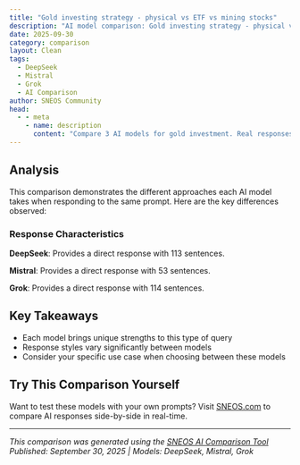 ```yaml
---
title: "Gold investing strategy - physical vs ETF vs mining stocks"
description: "AI model comparison: Gold investing strategy - physical vs ETF vs mining stocks..."
date: 2025-09-30
category: comparison
layout: Clean
tags:
  - DeepSeek
  - Mistral
  - Grok
  - AI Comparison
author: SNEOS Community
head:
  - - meta
    - name: description
      content: "Compare 3 AI models for gold investment. Real responses from DeepSeek, Mistral, Grok with detailed analysis."
---
```


<ChatComparison
  title="Gold investing strategy - physical vs ETF vs mining stocks"
  prompt="Gold investing strategy - physical vs ETF vs mining stocks"
  :responses='{
    "DeepSeek": "Of course. This is a fundamental question for anyone considering gold as part of their investment portfolio. Each method\u2014physical gold, ETFs, and mining stocks\u2014has distinct advantages, risks, and strategic roles.\n\nHere\u2019s a comprehensive breakdown of a gold investing strategy, comparing physical gold, ETFs, and mining stocks.\n\n---\n\n### The Quick Summary: Core Characteristics\n\n| Feature | Physical Gold | Gold ETFs (Bullion) | Gold Mining Stocks |\n| :--- | :--- | :--- | :--- |\n| **What You Own** | Direct ownership of a tangible asset (bars, coins). | Shares of a trust that holds physical gold. | Shares in a company, not gold itself. |\n| **Primary Driver** | Price of gold (spot price). | Price of gold (closely tracks spot price). | Company profitability \u0026 gold price (operational leverage). |\n| **Risk/Reward Profile** | Lower risk, lower potential return. Preserves capital. | Lower risk, lower potential return. Highly efficient. | Higher risk, higher potential return. Volatile. |\n| **Liquidity** | Good, but can be slower and involve premiums/fees. | Excellent (trade like a stock intra-day). | Excellent (trade like a stock intra-day). |\n| **Costs** | Premiums over spot, storage, insurance. | Annual expense ratio (MER). Brokerage commissions. | Brokerage commissions. No direct storage costs. |\n| **Counterparty Risk** | Very Low (you hold it). | Low (depends on the custodian and fund structure). | High (depends on company management, debt, projects). |\n\n---\n\n### Deep Dive into Each Strategy\n\n#### 1. Physical Gold: The Safe Haven\n\nThis is the classic approach: owning gold bars or coins.\n\n*   **Pros:**\n    *   **Tangible Asset \u0026 Ultimate Security:** You have direct, unencumbered ownership. There is no third-party liability. In a true systemic crisis, it\u0027s the only form that is universally accepted.\n    *   **Privacy \u0026 Control:** You are in complete control of your asset. No one else knows you own it (if stored privately).\n    *   **Zero Counterparty Risk:** It\u0027s not someone else\u0027s liability. It doesn\u0027t rely on a functioning banking system or a company\u0027s success.\n    *   **Inflation Hedge:** Historically, it has maintained purchasing power over very long periods.\n\n*   **Cons:**\n    *   **Storage \u0026 Insurance Costs:** Requires a secure safe or a safety deposit box (which has its own risks). Insurance adds to the cost.\n    *   **Liquidity Friction:** Selling requires finding a reputable dealer. You may not get the full spot price and could be subject to bid-ask spreads.\n    *   **Purity \u0026 Authenticity Concerns:** Risk of buying counterfeit products if not from a reputable source.\n    *   **No Yield:** Gold does not pay dividends or interest. It is a capital appreciation-only asset.\n\n**Best For:** The \u0022prepper\u0022 or ultra-conservative investor seeking a final-store-of-value asset for wealth preservation and crisis insurance. It\u0027s the core of a \u0022doomsday\u0022 portfolio.\n\n#### 2. Gold ETFs (Bullion): The Efficient \u0026 Liquid Proxy\n\nThese are funds like the **SPDR Gold Shares (GLD)** or **iShares Gold Trust (IAU)** that each share represents a fractional interest in a trust that holds physical gold bullion in a vault.\n\n*   **Pros:**\n    *   **High Liquidity \u0026 Ease of Trading:** Can be bought and sold instantly in a brokerage account during market hours, just like a stock.\n    *   **Low Transaction Costs:** The bid-ask spread is tight, and you avoid the premiums/dealer markups of physical gold.\n    *   **No Storage Hassle:** The fund handles all storage and insurance costs, which are covered by the fund\u0027s expense ratio.\n    *   **Pure Play on Gold Price:** Tracks the spot price of gold very closely (minus the small fee).\n\n*   **Cons:**\n    *   **Counterparty Risk:** While low, it exists. You rely on the integrity of the fund sponsor, the custodian (e.g., HSBC, JPMorgan), and the auditor.\n    *   **Annual Fees (Expense Ratio):** Erodes returns over time (e.g., GLD is 0.40%, IAU is 0.25%).\n    *   **Not \u0022Physical\u0022 in a Crisis:** You cannot take delivery of the gold. In a digital system failure, your ETF shares could be inaccessible.\n    *   **Tax Treatment (in some jurisdictions):** In the U.S., gold ETFs are typically taxed as \u0022collectibles,\u0022 which can have a higher capital gains rate than long-term stock holdings.\n\n**Best For:** The majority of investors who want a efficient, liquid, and low-cost way to gain exposure to the gold price for portfolio diversification and hedging without the hassles of physical ownership.\n\n#### 3. Gold Mining Stocks: The Leveraged (and Risky) Bet\n\nWhen you buy a mining stock (e.g., Newmont Corporation, Barrick Gold) or a basket of them through an ETF like the **VanEck Gold Miners ETF (GDX)**, you are buying a business.\n\n*   **Pros:**\n    *   **Leverage to Gold Price:** This is the biggest draw. If gold rises, a miner\u0027s profit can rise disproportionately because their costs are largely fixed. A 10% rise in gold can lead to a 20-30%\u002B rise in profits and potentially the stock price.\n    *   **Potential for Dividends:** Profitable miners often pay dividends, providing an income stream that physical gold does not.\n    *   **Growth Potential:** A company can grow by discovering new deposits, improving efficiency, or acquiring other companies.\n    *   **Liquidity:** Easily traded on major stock exchanges.\n\n*   **Cons:**\n    *   **Company-Specific \u0026 Operational Risks:** Management mistakes, labor strikes, political risk in the country of operation, environmental disasters, and mining accidents can all destroy value regardless of the gold price.\n    *   **Volatility:** Mining stocks are significantly more volatile than the price of gold itself. They can fall much harder during downturns.\n    *   **Correlation Breaks:** They don\u0027t always track the gold price. In a market crash, they often fall *with* the stock market, failing as a safe haven in the short term.\n    *   **Dilution \u0026 Debt:** Companies may issue more shares or take on debt to fund projects, which can dilute shareholder value.\n\n**Best For:** Investors with a higher risk tolerance who believe strongly in a rising gold price and want to amplify their returns. It\u0027s a tactical, growth-oriented allocation, not a pure safe-haven play.\n\n---\n\n### Crafting Your Gold Investing Strategy\n\nYour choice depends entirely on your **investment goals, risk tolerance, and time horizon.**\n\n#### 1. The \u0022Capital Preservation / Insurance\u0022 Portfolio\n*   **Allocation:** 5-15% of portfolio.\n*   **Primary Choice:** **Physical Gold**.\n*   **Rationale:** The goal is wealth preservation and protection against systemic risk. The tangible nature and lack of counterparty risk are paramount. An ETF can be a small part of this for liquidity, but the core should be physical metal you hold yourself.\n\n#### 2. The \u0022Diversification \u0026 Inflation Hedge\u0022 Portfolio\n*   **Allocation:** 5-10% of portfolio.\n*   **Primary Choice:** **Gold ETFs (like IAU)**.\n*   **Rationale:** This investor wants the non-correlated benefits of gold to smooth out portfolio returns without the hassle of storage. The low cost and high liquidity of a major ETF make it the perfect tool.\n\n#### 3. The \u0022Tactical Growth / Speculative\u0022 Portfolio\n*   **Allocation:** 5-10% of portfolio (treat as a higher-risk segment).\n*   **Primary Choice:** **Gold Mining Stocks (or GDX)**.\n*   **Rationale:** This investor has a strong bullish conviction on gold and is willing to take on more risk for higher potential returns. They accept the volatility and company-specific risks for the operational leverage.\n\n### A Balanced, \u0022Core-Satellite\u0022 Approach\n\nMany sophisticated investors use a combination:\n\n*   **Core Holding (80% of gold allocation):** A **Gold ETF (IAU)** for its efficiency and pure gold exposure. This is your stable, strategic hedge.\n*   **Satellite Holding (20% of gold allocation):** A **Gold Miners ETF (GDX)** for tactical leverage and growth potential. This is your \u0022kick-er\u0022 for when the gold bull market is strong.\n*   **Physical Base:** A small amount of **physical gold** (coins) outside the financial system for ultimate peace of mind.\n\n### Final Recommendation\n\n*   **For most investors:** Start with a **low-cost Gold ETF like IAU**. It\u0027s the simplest, most efficient way to add gold exposure to a diversified portfolio.\n*   **If you are deeply concerned about financial system risk:** Allocate a portion to **physical gold** in a secure location.\n*   **If you are bullish on gold and can handle volatility:** Add a **mining stock ETF like GDX** to your gold ETF position to potentially enhance returns.\n\n**Disclaimer:** This information is for educational purposes only and does not constitute financial advice. Always conduct your own research and consider consulting with a qualified financial advisor before making any investment decisions.",
    "Mistral": "Investing in gold can be approached through various strategies, each with its own advantages and disadvantages. Here\u2019s a breakdown of the three main methods: physical gold, gold ETFs, and mining stocks.\n\n### Physical Gold\n**Advantages:**\n1. **Tangible Asset:** You physically own the gold, which can provide a sense of security.\n2. **No Counterparty Risk:** Unlike ETFs or mining stocks, there is no risk of the issuer defaulting.\n3. **Hedge Against Inflation:** Gold is often seen as a safe haven during economic uncertainty.\n\n**Disadvantages:**\n1. **Storage and Security:** You need a secure place to store your gold, which can be costly and risky.\n2. **Liquidity:** Selling physical gold can be less convenient and may involve higher transaction costs.\n3. **Premiums and Fees:** There are often premiums over the spot price when buying and selling physical gold.\n\n### Gold ETFs (Exchange-Traded Funds)\n**Advantages:**\n1. **Liquidity:** ETFs are highly liquid and can be easily bought and sold on stock exchanges.\n2. **Convenience:** No need to worry about storage or security.\n3. **Diversification:** Some ETFs hold a variety of gold-related assets, providing diversification.\n\n**Disadvantages:**\n1. **Counterparty Risk:** There is a risk that the ETF issuer could default.\n2. **Management Fees:** ETFs charge management fees, which can eat into your returns.\n3. **Tracking Error:** The ETF may not perfectly track the price of gold due to various factors.\n\n### Mining Stocks\n**Advantages:**\n1. **Leverage:** Mining stocks can offer leveraged exposure to gold prices, as their profits can increase significantly with rising gold prices.\n2. **Dividends:** Some mining companies pay dividends, providing an additional income stream.\n3. **Potential for Growth:** Well-managed mining companies can grow their operations and increase shareholder value.\n\n**Disadvantages:**\n1. **Operational Risks:** Mining companies face operational risks such as labor disputes, regulatory issues, and environmental concerns.\n2. **Volatility:** Mining stocks can be more volatile than gold itself, due to company-specific risks.\n3. **Financial Health:** The financial health of the mining company can affect the stock price, independent of gold prices.\n\n### Strategy Considerations\n1. **Risk Tolerance:** Physical gold is generally less risky in terms of counterparty risk, but comes with storage and liquidity issues. ETFs and mining stocks have their own sets of risks.\n2. **Investment Horizon:** For long-term investors, physical gold or ETFs might be more suitable. Mining stocks can be more speculative and may be better for shorter-term or more aggressive investors.\n3. **Diversification:** A diversified portfolio might include a mix of physical gold, gold ETFs, and mining stocks to balance risks and returns.\n4. **Costs:** Consider the costs associated with each method, including storage fees, management fees, and transaction costs.\n\n### Conclusion\nThe best gold investing strategy depends on your individual goals, risk tolerance, and investment horizon. Physical gold offers tangible security but comes with storage and liquidity challenges. Gold ETFs provide convenience and liquidity but involve management fees and counterparty risk. Mining stocks offer potential for leveraged returns but come with higher volatility and operational risks. A balanced approach, combining elements of each, might be the most prudent strategy for many investors.",
    "Grok": "When considering a gold investing strategy, there are three primary avenues to gain exposure to gold: **physical gold**, **gold ETFs (Exchange-Traded Funds)**, and **gold mining stocks**. Each option has its own advantages, risks, and suitability depending on your financial goals, risk tolerance, and investment horizon. Below is a detailed comparison to help you craft a gold investing strategy.\n\n---\n\n### 1. Physical Gold (Bullion, Coins, Jewelry)\nPhysical gold refers to owning tangible gold in the form of bars, coins (e.g., American Gold Eagle, Canadian Maple Leaf), or jewelry.\n\n#### Pros:\n- **Tangible Asset**: You own a physical commodity that can be held, stored, and used as a hedge against inflation or economic instability.\n- **No Counterparty Risk**: Unlike ETFs or stocks, physical gold is not tied to the performance of a company or financial institution.\n- **Safe Haven**: Gold has historically been a store of value during economic uncertainty, currency devaluation, or geopolitical crises.\n- **Liquidity**: Gold is widely recognized and can be sold in most markets worldwide (though ease of selling depends on the form and location).\n\n#### Cons:\n- **Storage and Security**: Physical gold requires safe storage (e.g., a safe, bank vault, or professional storage facility), which can incur costs and risks of theft.\n- **Transaction Costs**: Buying and selling physical gold often involves premiums over the spot price and dealer fees or commissions.\n- **No Income**: Gold does not generate dividends or interest; it is purely a capital appreciation play.\n- **Illiquidity in Short Term**: Selling physical gold quickly may not always fetch the best price, especially for jewelry or non-standard forms.\n\n#### Best for:\n- Investors seeking a long-term store of value or hedge against systemic risks (e.g., inflation, currency collapse).\n- Those who prefer tangible assets and are willing to handle storage and security logistics.\n- Small allocations (e.g., 5-10% of a portfolio) for diversification.\n\n#### Strategy Tip:\n- Focus on widely recognized forms of gold (e.g., government-minted coins or bars from reputable dealers) to ensure liquidity and authenticity.\n- Avoid overpaying for collectible coins or jewelry, as they may not retain value as well as bullion.\n- Allocate to physical gold as part of a diversified portfolio rather than a primary investment.\n\n---\n\n### 2. Gold ETFs (Exchange-Traded Funds)\nGold ETFs are funds that track the price of gold and are traded on stock exchanges. They are typically backed by physical gold held by a custodian (e.g., SPDR Gold Shares - GLD, iShares Gold Trust - IAU).\n\n#### Pros:\n- **Ease of Access**: ETFs can be bought and sold like stocks through a brokerage account, offering high liquidity.\n- **Low Costs**: ETFs generally have lower expense ratios compared to physical gold storage costs (e.g., GLD has an expense ratio of ~0.40% annually).\n- **No Storage Hassles**: You don\u2019t need to worry about storing or insuring physical gold; the ETF custodian handles it.\n- **Fractional Ownership**: ETFs allow investment in smaller amounts compared to buying a full ounce of gold.\n\n#### Cons:\n- **Counterparty Risk**: ETFs are reliant on the custodian and the financial system; if the issuer faces issues, there could be risks (though rare for major ETFs).\n- **No Physical Possession**: You don\u2019t own the actual gold; you own shares of a fund tied to gold\u2019s price.\n- **Management Fees**: Annual expense ratios can erode returns over time, especially in flat or declining gold price environments.\n- **Tax Implications**: Depending on jurisdiction, gains from gold ETFs may be taxed differently (e.g., as collectibles in the U.S., at a higher rate than capital gains).\n\n#### Best for:\n- Investors seeking short- to medium-term exposure to gold prices without the hassle of physical ownership.\n- Those with smaller budgets or who prefer the convenience of trading on a stock exchange.\n- Portfolios needing diversification through gold without logistical burdens.\n\n#### Strategy Tip:\n- Choose ETFs with high liquidity and low expense ratios (e.g., GLD or IAU).\n- Use ETFs for tactical allocations, especially during periods of expected gold price rallies (e.g., during economic uncertainty or rising inflation).\n- Be mindful of tax rules in your country regarding ETF gains.\n\n---\n\n### 3. Gold Mining Stocks\nGold mining stocks involve investing in companies that explore, extract, and produce gold. These can be individual stocks (e.g., Barrick Gold, Newmont Corporation) or ETFs focused on mining companies (e.g., VanEck Vectors Gold Miners ETF - GDX).\n\n#### Pros:\n- **Leveraged Exposure to Gold Prices**: Mining stocks often amplify gold price movements (e.g., if gold prices rise 10%, mining stocks may rise 20-30% due to operational leverage).\n- **Dividends**: Some mining companies pay dividends, providing income in addition to potential capital gains.\n- **Growth Potential**: Successful exploration or operational improvements can drive stock price growth beyond just gold price changes.\n\n#### Cons:\n- **Higher Risk**: Mining stocks are influenced by company-specific factors (e.g., operational issues, management decisions, geopolitical risks in mining regions) in addition to gold price fluctuations.\n- **Volatility**: Mining stocks are more volatile than gold itself, often behaving like equities rather than a safe haven.\n- **Counterparty Risk**: You\u2019re exposed to the financial health of the company, unlike physical gold or ETFs.\n- **Environmental and Regulatory Risks**: Mining operations face scrutiny over environmental impact and may be subject to government restrictions or taxes.\n\n#### Best for:\n- Investors with a higher risk tolerance looking for leveraged exposure to gold price movements.\n- Those seeking potential income through dividends alongside capital appreciation.\n- Active investors willing to research individual companies or sector trends.\n\n#### Strategy Tip:\n- Diversify by investing in a mining ETF (e.g., GDX) rather than individual stocks to reduce company-specific risk.\n- Focus on well-established miners with strong balance sheets, low production costs, and operations in politically stable regions.\n- Use mining stocks for short- to medium-term plays during bullish gold price cycles, as they tend to underperform in flat or bearish markets.\n\n---\n\n### Comparison Table\n\n| **Factor**              | **Physical Gold**               | **Gold ETFs**                  | **Gold Mining Stocks**         |\n|-------------------------|---------------------------------|---------------------------------|--------------------------------|\n| **Liquidity**           | Moderate (depends on form)     | High (traded on exchanges)     | High (traded on exchanges)     |\n| **Cost**                | High (premiums, storage)       | Low (expense ratios)           | Low (brokerage fees)           |\n| **Risk**                | Low (no counterparty risk)     | Low (some counterparty risk)   | High (company \u0026 market risk)   |\n| **Return Potential**    | Tied to gold price             | Tied to gold price             | Leveraged to gold price        |\n| **Storage**             | Required (added cost/risk)     | Not required                   | Not required                   |\n| **Income**              | None                           | None                           | Possible (dividends)           |\n| **Best For**            | Long-term hedge                | Short- to medium-term exposure | Aggressive growth seekers      |\n\n---\n\n### Crafting a Gold Investment Strategy\nYour strategy should depend on your goals, risk tolerance, and portfolio needs. Here are some approaches:\n\n1. **Conservative Strategy (Focus on Safety)**:\n   - Allocate **5-10% of your portfolio** to a mix of physical gold (for long-term wealth preservation) and gold ETFs (for liquidity and ease).\n   - Use physical gold as a hedge during economic downturns or high inflation.\n   - Avoid mining stocks due to their higher volatility and risk.\n\n2. **Balanced Strategy (Diversification)**:\n   - Split exposure between physical gold (30%), gold ETFs (50%), and mining stocks/ETFs (20%).\n   - Hold physical gold for stability, use ETFs for tactical trading around gold price trends, and allocate to mining stocks for potential upside during gold bull markets.\n\n3. **Aggressive Strategy (Growth-Oriented)**:\n   - Focus on gold mining stocks or mining ETFs (60-70%) for leveraged exposure to gold prices, with smaller allocations to ETFs (20-30%) for core exposure.\n   - Use technical analysis or market timing to enter and exit mining stock positions during gold price uptrends.\n   - Avoid physical gold due to lack of growth potential and logistical issues.\n\n---\n\n### Key Considerations Across All Strategies\n- **Portfolio Allocation**: Gold is typically a diversification tool, not a primary investment. A common recommendation is to allocate 5-15% of your portfolio to gold-related assets, depending on market conditions and personal goals.\n- **Market Timing**: Gold often performs well during periods of high inflation, low interest rates, or geopolitical uncertainty. Monitor macroeconomic indicators (e.g., real interest rates, U.S. dollar strength) to adjust exposure.\n- **Costs and Taxes**: Factor in transaction costs, storage fees (for physical gold), expense ratios (for ETFs), and tax treatment of gains in your jurisdiction.\n- **Risk Management**: Balance gold investments with other asset classes (e.g., equities, bonds, real estate) to avoid overexposure to a single commodity.\n\n---\n\n### Conclusion\n- **Physical Gold** is best for long-term preservation and safety but comes with logistical challenges.\n- **Gold ETFs** offer a convenient, low-cost way to gain exposure to gold prices, ideal for most retail investors.\n- **Gold Mining Stocks** provide higher potential returns but with significantly more risk and volatility.\n\nA well-rounded strategy might involve a mix of all three, tailored to your risk profile and market outlook. For most investors, starting with a gold ETF (like GLD or IAU) for core exposure, supplemented by small allocations to physical gold or mining stocks during favorable conditions, provides a balanced approach. Always consult with a financial advisor to align your strategy with your overall financial plan"
  }'
  published-date="14:00"
/>

## Analysis

This comparison demonstrates the different approaches each AI model takes when responding to the same prompt. Here are the key differences observed:

### Response Characteristics

**DeepSeek**: Provides a direct response with 113 sentences. 

**Mistral**: Provides a direct response with 53 sentences. 

**Grok**: Provides a direct response with 114 sentences. 

## Key Takeaways

- Each model brings unique strengths to this type of query
- Response styles vary significantly between models
- Consider your specific use case when choosing between these models

## Try This Comparison Yourself

Want to test these models with your own prompts? Visit [SNEOS.com](https://sneos.com) to compare AI responses side-by-side in real-time.

---

*This comparison was generated using the [SNEOS AI Comparison Tool](https://sneos.com)*
*Published: September 30, 2025 | Models: DeepSeek, Mistral, Grok*
